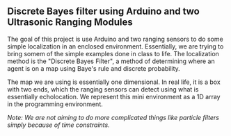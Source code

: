 ## Discrete Bayes filter using Arduino and two Ultrasonic Ranging Modules

The goal of this project is use Arduino and two ranging sensors to do some simple localization in an enclosed environment. Essentially, we are trying to bring somem of the simple examples done in class to life. The localization method is the "Discrete Bayes Filter", a method of determining where an agent is on a map using Baye's rule and discrete probability.

The map we are using is essentially one dimensional. In real life, it is a box with two ends, which the ranging sensors can detect using what is essentially echolocation. We represent this mini environment as a 1D array in the programming environment.

*Note: We are not aiming to do more complicated things like particle filters simply because of time constraints.*
